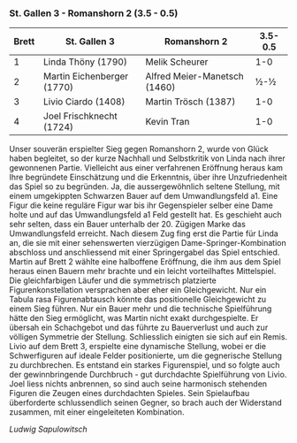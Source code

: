 ### St. Gallen 3 - Romanshorn 2 (3.5 - 0.5)

| Brett | St. Gallen 3               | Romanshorn 2                 | 3.5-0.5 |
|-------|----------------------------|------------------------------|---------|
| 1     | Linda Thöny (1790)         | Melik Scheurer               | 1-0     |
| 2     | Martin Eichenberger (1770) | Alfred Meier-Manetsch (1460) | ½-½     |
| 3     | Livio Ciardo (1408)        | Martin Trösch (1387)         | 1-0     |
| 4     | Joel Frischknecht (1724)   | Kevin Tran                   | 1-0     |

Unser souverän erspielter Sieg gegen Romanshorn 2, wurde von Glück haben begleitet, so der kurze Nachhall und
Selbstkritik von Linda nach ihrer gewonnenen Partie. Vielleicht aus einer verfahrenen Eröffnung heraus kam Ihre
begründete Einschätzung und die Erkenntnis, über ihre Unzufriedenheit das Spiel so zu begründen. Ja, die
aussergewöhnlich seltene Stellung, mit einem umgekippten Schwarzen Bauer auf dem Umwandlungsfeld a1. Eine Figur die
keine reguläre Figur war bis ihr Gegenspieler selber eine Dame holte und auf das Umwandlungsfeld a1 Feld gestellt hat.
Es geschieht auch sehr selten, dass ein Bauer unterhalb der 20. Zügigen Marke das Umwandlungsfeld erreicht. Nach diesem
Zug fing erst die Partie für Linda an, die sie mit einer sehenswerten vierzügigen Dame-Springer-Kombination abschloss
und anschliessend mit einer Springergabel das Spiel entschied. Martin auf Brett 2 wählte eine halboffene Eröffnung, die
ihm aus dem Spiel heraus einen Bauern mehr brachte und ein leicht vorteilhaftes Mittelspiel. Die gleichfarbigen
Läufer und die symmetrisch platzierte Figurenkonstellation versprachen aber eher ein Gleichgewicht. Nur ein Tabula rasa
Figurenabtausch könnte das positionelle Gleichgewicht zu einem Sieg führen. Nur ein Bauer mehr und die technische
Spielführung hätte den Sieg ermöglicht, was Martin nicht exakt durchgespielte. Er übersah ein Schachgebot und das führte
zu Bauerverlust und auch zur völligen Symmetrie der Stellung. Schliesslich einigten sie sich auf ein Remis. Livio auf
dem Brett 3, erspielte eine dynamische Stellung, wobei er die Schwerfiguren auf ideale Felder positionierte, um die
gegnerische Stellung zu durchbrechen. Es entstand ein starkes Figurenspiel, und so folgte auch der gewinnbringende
Durchbruch - gut durchdachte Spielführung von Livio. Joel liess nichts anbrennen, so sind auch seine harmonisch stehenden
Figuren die Zeugen eines durchdachten Spieles. Sein Spielaufbau überforderte schlussendlich seinen Gegner, so
brach auch der Widerstand zusammen, mit einer eingeleiteten Kombination. 

_Ludwig Sapulowitsch_
